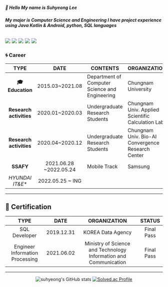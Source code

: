 ##### :wave: Hello My name is Suhyeong Lee #####
##### My major is **Computer Science and Engineering** I have project experience using Java Kotlin & Android, python, SQL languages #####

![](https://img.shields.io/badge/java-%23ED8B00.svg?style=for-the-badge&logo=java&logoColor=white) ![](https://img.shields.io/badge/Android-3DDC84?style=for-the-badge&logo=android&logoColor=white)  ![](https://img.shields.io/badge/python-3670A0?style=for-the-badge&logo=python&logoColor=white) ![](https://img.shields.io/badge/mysql-%2300f.svg?style=for-the-badge&logo=mysql&logoColor=white) ![](https://img.shields.io/badge/kotlin-%230095D5.svg?style=for-the-badge&logo=kotlin&logoColor=white)
---
### :cyclone: Career

<div align=center>

| TYPE | DATE | CONTENTS | ORGANIZATION |
| :------: | :------: | ------ | ------ |
|       **:mortar_board:Education**      |   2015.03~2021.08  |   Department of Computer    Science and Engineering   |  Chungnam University                                 |
|  **Research activities** |   2020.01~2020.03  |   Undergraduate Research Students                                   |  Chungnam Univ.   Applied Scientific Calculation Lab |
|  **Research activities** |   2020.04~2020.12  |   Undergraduate Research Students                                   |  Chungnam Univ.   Bio-AI Convergence Research Center |
|         **SSAFY**        |     2021.06.28 ~2022.05.24   |   Mobile Track  |  Samsung |
|         *HYUNDAI IT&E**        |     2022.05.25 ~ ING   |     |   |
</div>

---
## :purple_heart: Certification ##
<div align=center>
    
| TYPE | DATE | ORGANIZATION | STATUS |
| :------: | :------: | :------: | :----: |
| SQL Developer | 2019.12.31 | KOREA Data Agency | Final Pass |
| Engineer Information Processing | 2021.06.02 | Ministry of Science and Technology Information and Communication | Final Pass |

---
![suhyeong's GitHub stats](https://github-readme-stats.vercel.app/api?username=eel0511&theme=great-gatsby)
[![Solved.ac Profile](http://mazassumnida.wtf/api/v2/generate_badge?boj=eel0511)](https://solved.ac/eel0511/)

